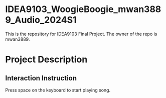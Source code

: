 # IDEA9103_WoogieBoogie_mwan3889_Audio_2024S1
This is the repository for IDEA9103 Final Project. The owner of the repo is mwan3889.

# Project Description

## Interaction Instruction
Press space on the keyboard to start playing song.